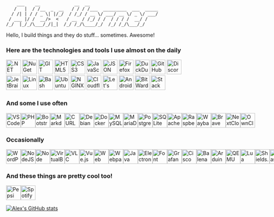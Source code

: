 ```
    ___    __             __  __                          
   /   |  / /__  _  __   / / / /___  _________  ___  _____
  / /| | / / _ \| |/_/  / /_/ / __ \/ ___/ __ \/ _ \/ ___/
 / ___ |/ /  __/>  <   / __  / /_/ / /  / / / /  __/ /    
/_/  |_/_/\___/_/|_|  /_/ /_/\____/_/  /_/ /_/\___/_/     
```

Hello, I build things and they do stuff... sometimes. Awesome!

### Here are the technologies and tools I use almost on the daily
<div >
    <img alt=".NET" src="https://www.vectorlogo.zone/logos/dotnet/dotnet-icon.svg" width="40" height="40" style="display: inline;" />
    <img alt="NuGet" src="https://www.vectorlogo.zone/logos/nuget/nuget-icon.svg" width="40" height="40" style="display: inline;" />
    <img alt="GIT" src="https://www.vectorlogo.zone/logos/git-scm/git-scm-icon.svg" width="40" height="40" style="display: inline;" />
    <img alt="HTML5" src="https://www.vectorlogo.zone/logos/w3_html5/w3_html5-icon.svg" width="40" height="40" style="display: inline;" />
    <img alt="CSS3" src="https://www.vectorlogo.zone/logos/w3_css/w3_css-icon.svg" width="40" height="40" style="display: inline;" />
    <img alt="JavaScript" src="https://upload.vectorlogo.zone/logos/javascript/images/239ec8a4-163e-4792-83b6-3f6d96911757.svg" width="40" height="40" style="display: inline;" />
    <img alt="JSON" src="https://www.vectorlogo.zone/logos/json/json-icon.svg" width="40" height="40" style="display: inline;" />
    <img alt="Firefox" src="https://www.vectorlogo.zone/logos/firefox/firefox-icon.svg" width="40" height="40" style="display: inline;" />
    <img alt="DuckDuckGo" src="https://www.vectorlogo.zone/logos/duckduckgo/duckduckgo-icon.svg" width="40" height="40" style="display: inline;" />
    <img alt="GitHub" src="https://www.vectorlogo.zone/logos/github/github-icon.svg" width="40" height="40" style="display: inline;" />
    <img alt="Discord" src="https://www.vectorlogo.zone/logos/discordapp/discordapp-icon.svg" width="40" height="40" style="display: inline;" />
    <img alt="JetBrains" src="https://www.vectorlogo.zone/logos/jetbrains/jetbrains-icon.svg" width="40" height="40" style="display: inline;" />
    <img alt="Linux" src="https://www.vectorlogo.zone/logos/linux/linux-icon.svg" width="40" height="40" style="display: inline;" />
    <img alt="Bash" src="https://www.vectorlogo.zone/logos/gnu_bash/gnu_bash-icon.svg" width="40" height="40" style="display: inline;" />
    <img alt="Ubuntu" src="https://www.vectorlogo.zone/logos/ubuntu/ubuntu-icon.svg" width="40" height="40" style="display: inline;" />
    <img alt="NGINX" src="https://www.vectorlogo.zone/logos/nginx/nginx-icon.svg" width="40" height="40" style="display: inline;" />
    <img alt="Cloudflare" src="https://www.vectorlogo.zone/logos/cloudflare/cloudflare-icon.svg" width="40" height="40" style="display: inline;" />
    <img alt="Let's Encrypt" src="https://www.vectorlogo.zone/logos/letsencrypt/letsencrypt-icon.svg" width="40" height="40" style="display: inline;" />
    <img alt="Android" src="https://www.vectorlogo.zone/logos/android/android-icon.svg" width="40" height="40" style="display: inline;" />
    <img alt="BitWarden" src="https://www.vectorlogo.zone/logos/bitwarden/bitwarden-icon.svg" width="40" height="40" style="display: inline;" />
    <img alt="Stack Overflow" src="https://www.vectorlogo.zone/logos/stackoverflow/stackoverflow-icon.svg" width="40" height="40" style="display: inline;" />
</div>

### And some I use often
<div style="display: flex;">
    <img alt="VSCode" src="https://upload.vectorlogo.zone/logos/visualstudio_code/images/a4381320-f83c-4a29-9db3-b241c1d096b1.svg" width="40" height="40" style="display: inline;" />
    <img alt="PHP" src="https://www.vectorlogo.zone/logos/php/php-icon.svg" width="40" height="40" style="display: inline;" />
    <img alt="Bootstrap" src="https://upload.vectorlogo.zone/logos/getbootstrap/images/987f8f6c-263a-47b1-a85d-853cfca215d9.svg" width="40" height="40" style="display: inline;" />
    <img alt="Markdown" src="https://www.vectorlogo.zone/logos/commonmark/commonmark-icon.svg" width="40" height="40" style="display: inline;" />
    <img alt="CURL" src="https://www.vectorlogo.zone/logos/curl_haxx/curl_haxx-icon.svg" width="40" height="40" style="display: inline;" />
    <img alt="Debian" src="https://www.vectorlogo.zone/logos/debian/debian-icon.svg" width="40" height="40" style="display: inline;" />
    <img alt="Docker" src="https://www.vectorlogo.zone/logos/docker/docker-icon.svg" width="40" height="40" style="display: inline;" />
    <img alt="MySQL" src="https://www.vectorlogo.zone/logos/mysql/mysql-icon.svg" width="40" height="40" style="display: inline;" />
    <img alt="MariaDB" src="https://www.vectorlogo.zone/logos/mariadb/mariadb-icon.svg" width="40" height="40" style="display: inline;" />
    <img alt="PostgreSQL" src="https://www.vectorlogo.zone/logos/postgresql/postgresql-icon.svg" width="40" height="40" style="display: inline;" />
    <img alt="SQLite" src="https://www.vectorlogo.zone/logos/sqlite/sqlite-icon.svg" width="40" height="40" style="display: inline;" />
    <img alt="Apache" src="https://www.vectorlogo.zone/logos/apache/apache-icon.svg" width="40" height="40" style="display: inline;" />
    <img alt="Raspberry Pi" src="https://www.vectorlogo.zone/logos/raspberrypi/raspberrypi-icon.svg" width="40" height="40" style="display: inline;" />
    <img alt="Wayback Machine" src="https://www.vectorlogo.zone/logos/archive_web/archive_web-icon.svg" width="40" height="40" style="display: inline;" />
    <img alt="Brave" src="https://www.vectorlogo.zone/logos/brave/brave-icon.svg" width="40" height="40" style="display: inline;" />
    <img alt="NextCloud" src="https://www.vectorlogo.zone/logos/nextcloud/nextcloud-icon.svg" width="40" height="40" style="display: inline;" />
    <img alt="OwnCloud" src="https://www.vectorlogo.zone/logos/owncloud/owncloud-icon.svg" width="40" height="40" style="display: inline;" />
    
</div>

### Occasionally
<div style="display: flex;">
    <img alt="WordPress" src="https://www.vectorlogo.zone/logos/wordpress/wordpress-icon.svg" width="40" height="40" style="display: inline;" />
    <img alt="NodeJS" src="https://www.vectorlogo.zone/logos/nodejs/nodejs-icon.svg" width="40" height="40" style="display: inline;" />
    <img alt="Node Package Manager" src="https://www.vectorlogo.zone/logos/npmjs/npmjs-icon.svg" width="40" height="40" style="display: inline;" />
    <img alt="VirtualBox" src="https://www.vectorlogo.zone/logos/virtualbox/virtualbox-icon.svg" width="40" height="40" style="display: inline;" />
    <img alt="VLC" src="https://www.vectorlogo.zone/logos/videolan_vlc/videolan_vlc-icon.svg" width="40" height="40" style="display: inline;" />
    <img alt="Vue.js" src="https://www.vectorlogo.zone/logos/vuejs/vuejs-icon.svg" width="40" height="40" style="display: inline;" />
    <img alt="Web Assembly" src="https://www.vectorlogo.zone/logos/webassembly/webassembly-icon.svg" width="40" height="40" style="display: inline;" />
    <img alt="Webpack" src="https://www.vectorlogo.zone/logos/js_webpack/js_webpack-icon.svg" width="40" height="40" style="display: inline;" />
    <img alt="Java" src="https://www.vectorlogo.zone/logos/java/java-icon.svg" width="40" height="40" style="display: inline;" />
    <img alt="Electron" src="https://www.vectorlogo.zone/logos/electronjs/electronjs-icon.svg" width="40" height="40" style="display: inline;" />
    <img alt="Font Awesome" src="https://www.vectorlogo.zone/logos/font-awesome/font-awesome-icon.svg" width="40" height="40" style="display: inline;" />
    <img alt="Grafana" src="https://www.vectorlogo.zone/logos/grafana/grafana-icon.svg" width="40" height="40" style="display: inline;" />
    <img alt="Cisco" src="https://www.vectorlogo.zone/logos/cisco/cisco-icon.svg" width="40" height="40" style="display: inline;" />
    <img alt="Balena" src="https://www.vectorlogo.zone/logos/balenaio/balenaio-icon.svg" width="40" height="40" style="display: inline;" />
    <img alt="Arduino" src="https://www.vectorlogo.zone/logos/arduino/arduino-icon.svg" width="40" height="40" style="display: inline;" />
    <img alt="QEMU" src="https://www.vectorlogo.zone/logos/qemu/qemu-icon.svg" width="40" height="40" style="display: inline;" />
    <img alt="Lua" src="https://www.vectorlogo.zone/logos/lua/lua-icon.svg" width="40" height="40" style="display: inline;" />
    <img alt="Shields.io" src="https://www.vectorlogo.zone/logos/shieldsio/shieldsio-icon.svg" width="40" height="40" style="display: inline;" />
    <img alt="Mastodon" src="https://www.vectorlogo.zone/logos/joinmastodon/joinmastodon-icon.svg" width="40" height="40" style="display: inline;" />
</div>

### And these things are pretty cool too!
<div style="display: flex;">
    <img alt="Pepsi" src="https://www.vectorlogo.zone/logos/pepsi/pepsi-icon.svg" width="40" height="40" style="display: inline;" />
    <img alt="Spotify" src="https://www.vectorlogo.zone/logos/spotify/spotify-icon.svg" width="40" height="40" style="display: inline;" />
</div>

[![Alex's GitHub stats](https://github-readme-stats.vercel.app/api?username=alexhorner&hide=stars,prs&count_private=true&show_icons=true)](https://github.com/anuraghazra/github-readme-stats)
